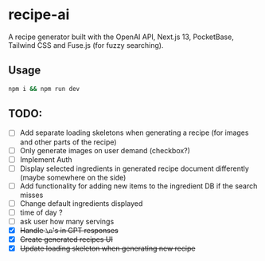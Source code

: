 # recipe-ai

A recipe generator built with the OpenAI API, Next.js 13, PocketBase, Tailwind CSS and Fuse.js (for fuzzy searching).

## Usage

```bash
npm i && npm run dev
```

## TODO:

- [ ] Add separate loading skeletons when generating a recipe (for images and other parts of the recipe)
- [ ] Only generate images on user demand (checkbox?)
- [ ] Implement Auth
- [ ] Display selected ingredients in generated recipe document differently (maybe somewhere on the side)
- [ ] Add functionality for adding new items to the ingredient DB if the search misses
- [ ] Change default ingredients displayed
- [ ] time of day ?
- [ ] ask user how many servings
- [x] ~~Handle `\n`'s in GPT responses~~
- [x] ~~Create generated recipes UI~~
- [x] ~~Update loading skeleton when generating new recipe~~
